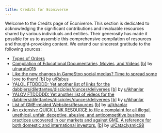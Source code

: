 ```yaml
---
title: Credits for Econiverse
---
```


Welcome to the Credits page of Econiverse. This section is dedicated to acknowledging the significant contributions and invaluable resources shared by various individuals and entities. Their generosity has made it possible for us to assemble this comprehensive compilation of resources and thought-provoking content. We extend our sincerest gratitude to the following sources:

- [Types of Orders](https://www.investor.gov/introduction-investing/investing-basics/how-stock-markets-work/types-orders)
- [Compilation of Educational Documentaries, Movies, and Videos](https://www.reddit.com/r/Autisticats/comments/op6vns/compilation_of_educational_documentaries_movies/) [[b]](https://archive.ph/g3dx7) by [u/naruto015](https://www.reddit.com/user/naruto015/) 
- [Like the new changes in GameStop social medias? Time to spread some love to them!](https://www.reddit.com/r/Superstonk/comments/oc40cc/like_the_new_changes_in_gamestop_social_medias/) [[b]](https://archive.ph/lNRy4) by [u/Rabus](https://www.reddit.com/user/Rabus/) 
- [YALOL FTDDDDD: Yet another list of links for the dabblers/dilettantes/disciples/dunces/deliverees](https://www.reddit.com/r/Superstonk/comments/rc9pho/yalol_ftddddd_yet_another_list_of_links_for_the/) [[b]](https://archive.is/QB9nv) by [u/jkhanlar](https://www.reddit.com/user/jkhanlar/) 
- [YALOV FTDDDDD: Yet another list of videos for the dabblers/dilettantes/disciples/dunces/deliverees](https://www.reddit.com/r/Superstonk/comments/rv4j89/yalov_ftddddd_yet_another_list_of_videos_for_the/) [[b]](https://archive.is/IAHeh) by [u/jkhanlar](https://www.reddit.com/user/jkhanlar/) 
- [List of GME-related Websites/Resources](https://www.reddit.com/r/Superstonk/comments/psra2d/list_of_gmerelated_websitesresources_made_by_apes/) [[b]](https://archive.ph/tBEGY) by [u/jkhanlar](https://www.reddit.com/user/jkhanlar/) 
- [An extensive QUICK LINK RESOURCE to file a complaint for all illegal, unethical, unfair, deceptive, abusive, and anticompetitive business practices uncovered in our markets and against GME. A reference for both domestic and international investors.](https://www.reddit.com/r/DDintoGME/comments/shuk6y/an_extensive_quick_link_resource_to_file_a/) [[b]](https://archive.ph/uOYmN) by [u/Cataclysmic98](https://www.reddit.com/user/Cataclysmic98/) 
